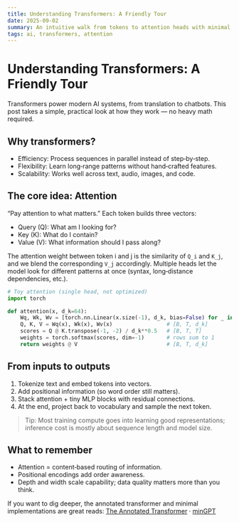 ```yaml
---
title: Understanding Transformers: A Friendly Tour
date: 2025-09-02
summary: An intuitive walk from tokens to attention heads with minimal math.
tags: ai, transformers, attention
---
```


# Understanding Transformers: A Friendly Tour

Transformers power modern AI systems, from translation to chatbots. This post takes a simple, practical look at how they work — no heavy math required.

## Why transformers?

- Efficiency: Process sequences in parallel instead of step‑by‑step.
- Flexibility: Learn long‑range patterns without hand‑crafted features.
- Scalability: Works well across text, audio, images, and code.

## The core idea: Attention

“Pay attention to what matters.” Each token builds three vectors:

- Query (Q): What am I looking for?
- Key (K): What do I contain?
- Value (V): What information should I pass along?

The attention weight between token i and j is the similarity of `Q_i` and `K_j`, and we blend the corresponding `V_j` accordingly. Multiple heads let the model look for different patterns at once (syntax, long‑distance dependencies, etc.).

```python
# Toy attention (single head, not optimized)
import torch

def attention(x, d_k=64):
    Wq, Wk, Wv = [torch.nn.Linear(x.size(-1), d_k, bias=False) for _ in range(3)]
    Q, K, V = Wq(x), Wk(x), Wv(x)                 # [B, T, d_k]
    scores = Q @ K.transpose(-1, -2) / d_k**0.5   # [B, T, T]
    weights = torch.softmax(scores, dim=-1)       # rows sum to 1
    return weights @ V                            # [B, T, d_k]
```

## From inputs to outputs

1. Tokenize text and embed tokens into vectors.
2. Add positional information (so word order still matters).
3. Stack attention + tiny MLP blocks with residual connections.
4. At the end, project back to vocabulary and sample the next token.

> Tip: Most training compute goes into learning good representations; inference cost is mostly about sequence length and model size.

## What to remember

- Attention = content‑based routing of information.
- Positional encodings add order awareness.
- Depth and width scale capability; data quality matters more than you think.

If you want to dig deeper, the annotated transformer and minimal implementations are great reads: [The Annotated Transformer](https://nlp.seas.harvard.edu/annotated-transformer/) · [minGPT](https://github.com/karpathy/minGPT)

